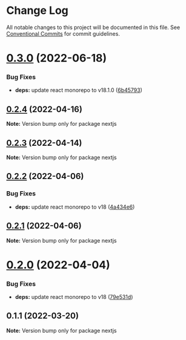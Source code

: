 # Change Log

All notable changes to this project will be documented in this file.
See [Conventional Commits](https://conventionalcommits.org) for commit guidelines.

# [0.3.0](https://github.com/matteobruni/tsparticles/compare/nextjs@0.2.4...nextjs@0.3.0) (2022-06-18)


### Bug Fixes

* **deps:** update react monorepo to v18.1.0 ([6b45793](https://github.com/matteobruni/tsparticles/commit/6b457937c41d7681a2135dfcb6ff220e578f22bb))





## [0.2.4](https://github.com/matteobruni/tsparticles/compare/nextjs@0.2.3...nextjs@0.2.4) (2022-04-16)

**Note:** Version bump only for package nextjs





## [0.2.3](https://github.com/matteobruni/tsparticles/compare/nextjs@0.2.2...nextjs@0.2.3) (2022-04-14)

**Note:** Version bump only for package nextjs





## [0.2.2](https://github.com/matteobruni/tsparticles/compare/nextjs@0.2.1...nextjs@0.2.2) (2022-04-06)


### Bug Fixes

* **deps:** update react monorepo to v18 ([4a434e6](https://github.com/matteobruni/tsparticles/commit/4a434e6217f7b65291da2a053af8f2ded70c879c))





## [0.2.1](https://github.com/matteobruni/tsparticles/compare/nextjs@0.2.0...nextjs@0.2.1) (2022-04-06)

**Note:** Version bump only for package nextjs





# [0.2.0](https://github.com/matteobruni/tsparticles/compare/nextjs@0.1.1...nextjs@0.2.0) (2022-04-04)


### Bug Fixes

* **deps:** update react monorepo to v18 ([79e531d](https://github.com/matteobruni/tsparticles/commit/79e531dc77dd73c9493e30e9eb23f5620a860ea9))





## 0.1.1 (2022-03-20)

**Note:** Version bump only for package nextjs

